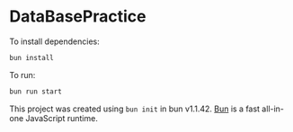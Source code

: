 # DataBasePractice

To install dependencies:

```bash
bun install
```

To run:

```bash
bun run start
```

This project was created using `bun init` in bun v1.1.42. [Bun](https://bun.sh) is a fast all-in-one JavaScript runtime.